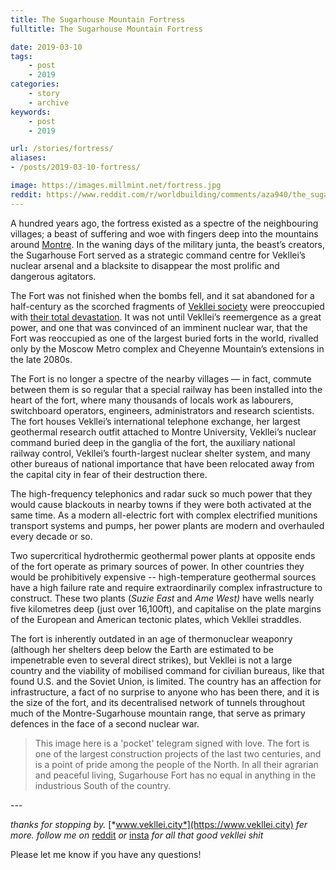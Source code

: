 ```yaml
---
title: The Sugarhouse Mountain Fortress
fulltitle: The Sugarhouse Mountain Fortress

date: 2019-03-10
tags:
    - post
    - 2019
categories:
    - story
    - archive
keywords:
    - post
    - 2019

url: /stories/fortress/
aliases:
- /posts/2019-03-10-fortress/

image: https://images.millmint.net/fortress.jpg
reddit: https://www.reddit.com/r/worldbuilding/comments/aza940/the_sugarhouse_mountain_fortress/
---
```


A hundred years ago, the fortress existed as a spectre of the neighbouring villages; a beast of suffering and woe with fingers deep into the mountains around [Montre](https://i1.wp.com/vekllei.city/wp-content/uploads/2018/11/img_0555.png?ssl=1). In the waning days of the military junta, the beast’s creators, the Sugarhouse Fort served as a strategic command centre for Vekllei’s nuclear arsenal and a blacksite to disappear the most prolific and dangerous agitators.

The Fort was not finished when the bombs fell, and it sat abandoned for a half-century as the scorched fragments of [Vekllei society](https://vekllei.city/introducing-landscape/) were preoccupied with [their total devastation](https://vekllei.city/the-forgotten-generation/). It was not until Vekllei’s reemergence as a great power, and one that was convinced of an imminent nuclear war, that the Fort was reoccupied as one of the largest buried forts in the world, rivalled only by the Moscow Metro complex and Cheyenne Mountain’s extensions in the late 2080s.

The Fort is no longer a spectre of the nearby villages — in fact, commute between them is so regular that a special railway has been installed into the heart of the fort, where many thousands of locals work as labourers, switchboard operators, engineers, administrators and research scientists. The fort houses Vekllei’s international telephone exchange, her largest geothermal research outfit attached to Montre University, Vekllei’s nuclear command buried deep in the ganglia of the fort, the auxiliary national railway control, Vekllei’s fourth-largest nuclear shelter system, and many other bureaus of national importance that have been relocated away from the capital city in fear of their destruction there.

The high-frequency telephonics and radar suck so much power that they would cause blackouts in nearby towns if they were both activated at the same time. As a modern all-electric fort with complex electrified munitions transport systems and pumps, her power plants are modern and overhauled every decade or so.

Two supercritical hydrothermic geothermal power plants at opposite ends of the fort operate as primary sources of power. In other countries they would be prohibitively expensive -- high-temperature geothermal sources have a high failure rate and require extraordinarily complex infrastructure to construct. These two plants (*Suzie East* and *Ame West)* have wells nearly five kilometres deep (just over 16,100ft), and capitalise on the plate margins of the European and American tectonic plates, which Vekllei straddles.

The fort is inherently outdated in an age of thermonuclear weaponry (although her shelters deep below the Earth are estimated to be impenetrable even to several direct strikes), but Vekllei is not a large country and the viability of mobilised command for civilian bureaus, like that found U.S. and the Soviet Union, is limited. The country has an affection for infrastructure, a fact of no surprise to anyone who has been there, and it is the size of the fort, and its decentralised network of tunnels throughout much of the Montre-Sugarhouse mountain range, that serve as primary defences in the face of a second nuclear war.

>This image here is a 'pocket' telegram signed with love. The fort is one of the largest construction projects of the last two centuries, and is a point of pride among the people of the North. In all their agrarian and peaceful living, Sugarhouse Fort has no equal in anything in the industrious South of the country.

\---

*thanks for stopping by.* [*www.vekllei.city*](https://www.vekllei.city) *fer more. follow me on* [reddit](https://www.reddit.com/user/MelonKony) *or* [insta](https://www.instagram.com/melon.kony/) *for all that good vekllei shit*

Please let me know if you have any questions!
